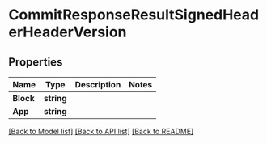 # CommitResponseResultSignedHeaderHeaderVersion

## Properties

Name | Type | Description | Notes
------------ | ------------- | ------------- | -------------
**Block** | **string** |  | 
**App** | **string** |  | 

[[Back to Model list]](../README.md#documentation-for-models) [[Back to API list]](../README.md#documentation-for-api-endpoints) [[Back to README]](../README.md)


